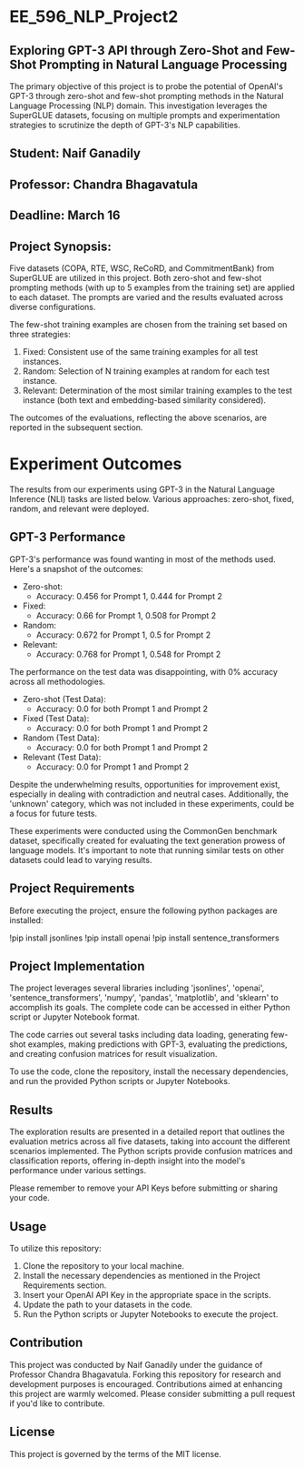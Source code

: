# EE_596_NLP_Project2
## Exploring GPT-3 API through Zero-Shot and Few-Shot Prompting in Natural Language Processing
The primary objective of this project is to probe the potential of OpenAI's GPT-3 through zero-shot and few-shot prompting methods in the Natural Language Processing (NLP) domain. This investigation leverages the SuperGLUE datasets, focusing on multiple prompts and experimentation strategies to scrutinize the depth of GPT-3's NLP capabilities.

## Student: Naif Ganadily
## Professor: Chandra Bhagavatula
## Deadline: March 16

## Project Synopsis:
Five datasets (COPA, RTE, WSC, ReCoRD, and CommitmentBank) from SuperGLUE are utilized in this project. Both zero-shot and few-shot prompting methods (with up to 5 examples from the training set) are applied to each dataset. The prompts are varied and the results evaluated across diverse configurations.

The few-shot training examples are chosen from the training set based on three strategies:
1. Fixed: Consistent use of the same training examples for all test instances.
2. Random: Selection of N training examples at random for each test instance.
3. Relevant: Determination of the most similar training examples to the test instance (both text and embedding-based similarity considered).

The outcomes of the evaluations, reflecting the above scenarios, are reported in the subsequent section.

# Experiment Outcomes

The results from our experiments using GPT-3 in the Natural Language Inference (NLI) tasks are listed below. Various approaches: zero-shot, fixed, random, and relevant were deployed.

## GPT-3 Performance

GPT-3's performance was found wanting in most of the methods used. Here's a snapshot of the outcomes:

- Zero-shot:
  - Accuracy: 0.456 for Prompt 1, 0.444 for Prompt 2
- Fixed:
  - Accuracy: 0.66 for Prompt 1, 0.508 for Prompt 2
- Random:
  - Accuracy: 0.672 for Prompt 1, 0.5 for Prompt 2
- Relevant:
  - Accuracy: 0.768 for Prompt 1, 0.548 for Prompt 2

The performance on the test data was disappointing, with 0% accuracy across all methodologies.

- Zero-shot (Test Data):
  - Accuracy: 0.0 for both Prompt 1 and Prompt 2
- Fixed (Test Data):
  - Accuracy: 0.0 for both Prompt 1 and Prompt 2
- Random (Test Data):
  - Accuracy: 0.0 for both Prompt 1 and Prompt 2
- Relevant (Test Data):
  - Accuracy: 0.0 for Prompt 1 and Prompt 2

Despite the underwhelming results, opportunities for improvement exist, especially in dealing with contradiction and neutral cases. Additionally, the 'unknown' category, which was not included in these experiments, could be a focus for future tests.

These experiments were conducted using the CommonGen benchmark dataset, specifically created for evaluating the text generation prowess of language models. It's important to note that running similar tests on other datasets could lead to varying results.

## Project Requirements
Before executing the project, ensure the following python packages are installed:

!pip install jsonlines
!pip install openai
!pip install sentence_transformers


## Project Implementation
The project leverages several libraries including 'jsonlines', 'openai', 'sentence_transformers', 'numpy', 'pandas', 'matplotlib', and 'sklearn' to accomplish its goals. The complete code can be accessed in either Python script or Jupyter Notebook format.

The code carries out several tasks including data loading, generating few-shot examples, making predictions with GPT-3, evaluating the predictions, and creating confusion matrices for result visualization.

To use the code, clone the repository, install the necessary dependencies, and run the provided Python scripts or Jupyter Notebooks.

## Results
The exploration results are presented in a detailed report that outlines the evaluation metrics across all five datasets, taking into account the different scenarios implemented. The Python scripts provide confusion matrices and classification reports, offering in-depth insight into the model's performance under various settings.

Please remember to remove your API Keys before submitting or sharing your code.

## Usage
To utilize this repository:

1. Clone the repository to your local machine.
2. Install the necessary dependencies as mentioned in the Project Requirements section.
3. Insert your OpenAI API Key in the appropriate space in the scripts.
4. Update the path to your datasets in the code.
5. Run the Python scripts or Jupyter Notebooks to execute the project.

## Contribution
This project was conducted by Naif Ganadily under the guidance of Professor Chandra Bhagavatula. Forking this repository for research and development purposes is encouraged. Contributions aimed at enhancing this project are warmly welcomed. Please consider submitting a pull request if you'd like to contribute.

## License
This project is governed by the terms of the MIT license.
